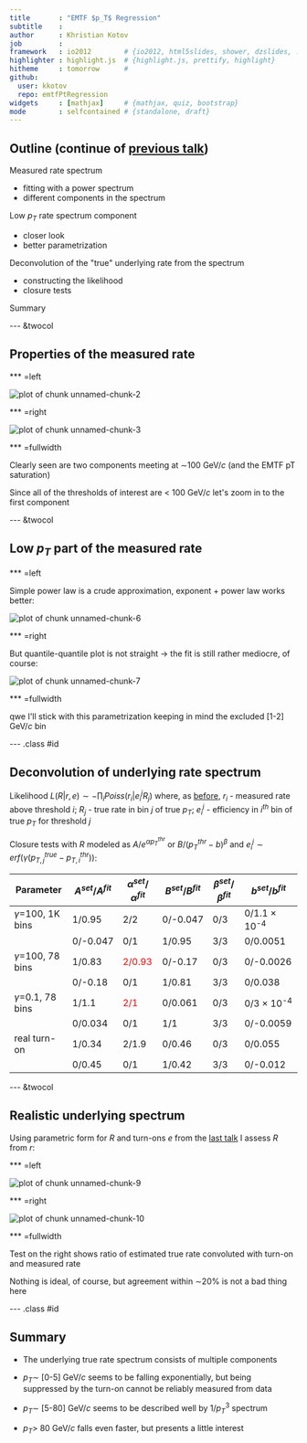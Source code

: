 ```yaml
---
title       : "EMTF $p_T$ Regression"
subtitle    :
author      : Khristian Kotov
job         :
framework   : io2012        # {io2012, html5slides, shower, dzslides, ...}
highlighter : highlight.js  # {highlight.js, prettify, highlight}
hitheme     : tomorrow      #
github:
  user: kkotov
  repo: emtfPtRegression
widgets     : [mathjax]     # {mathjax, quiz, bootstrap}
mode        : selfcontained # {standalone, draft}
---
```


## Outline (continue of [previous talk](https://kkotov.github.io/emtfPtRegression/2017.02.10/))

Measured rate spectrum
* fitting with a power spectrum
* different components in the spectrum

Low $p_T$ rate spectrum component
* closer look
* better parametrization

Deconvolution of the "true" underlying rate from the spectrum
* constructing the likelihood
* closure tests

Summary

--- &twocol

## Properties of the measured rate



*** =left

<img src="figure/unnamed-chunk-2-1.png" title="plot of chunk unnamed-chunk-2" alt="plot of chunk unnamed-chunk-2" style="display: block; margin: auto;" />

*** =right

<img src="figure/unnamed-chunk-3-1.png" title="plot of chunk unnamed-chunk-3" alt="plot of chunk unnamed-chunk-3" style="display: block; margin: auto;" />

*** =fullwidth

Clearly seen are two components meeting at $\sim$100 GeV/$c$ (and the EMTF pT saturation)

Since all of the thresholds of interest are < 100 GeV/$c$ let's zoom in to the first component

--- &twocol

## Low $p_T$ part of the measured rate 





*** =left

Simple power law is a crude approximation, exponent + power law works better:

<img src="figure/unnamed-chunk-6-1.png" title="plot of chunk unnamed-chunk-6" alt="plot of chunk unnamed-chunk-6" style="display: block; margin: auto;" />

*** =right

But quantile-quantile plot is not straight $\rightarrow$ the fit is still rather mediocre, of course:

<img src="figure/unnamed-chunk-7-1.png" title="plot of chunk unnamed-chunk-7" alt="plot of chunk unnamed-chunk-7" style="display: block; margin: auto;" />

*** =fullwidth

qwe I'll stick with this parametrization keeping in mind the excluded [1-2] GeV/$c$ bin

--- .class #id

## Deconvolution of underlying rate spectrum

Likelihood $L(R|r,e) \sim -\prod_i Poiss(r_i | e_i ^j R_j)$ where, as [before](https://kkotov.github.io/emtfPtRegression/2017.02.10/#8),
$r_i$ - measured rate above threshold $i$;
$R_j$ - true rate in bin $j$ of true $p_T$;
$e_i ^j$ - efficiency in $i^{th}$ bin of true $p_T$ for threshold $j$

Closure tests with $R$ modeled as $A/e^{\alpha p_T ^{thr}}$ or $B/(p_T ^{thr}-b)^\beta$ and $e_i ^j \sim erf(\gamma(p_{T,j} ^{true}-p_{T,i} ^{thr}))$:



Parameter                   | $A^{set}/A^{fit}$  | $\alpha^{set}/\alpha^{fit}$ | $B^{set}/B^{fit}$ | $\beta^{set}/\beta^{fit}$ | $b^{set}/b^{fit}$
----------------------------|--------------------|-----------------------------|-------------------|---------------------------|-------------------
$\gamma$=100, 1K bins       | 1/0.95 | 2/2 | 0/-0.047 | 0/3 | 0/1.1 &times; 10<sup>-4</sup>
                            | 0/-0.047 | 0/1 | 1/0.95 | 3/3 | 0/0.0051
$\gamma$=100, 78 bins      | 1/0.83 | <span style="color:red">2/0.93</span> | 0/-0.17 | 0/3 | 0/-0.0026
                            | 0/-0.18 | 0/1 | 1/0.81 | 3/3 | 0/0.038
$\gamma$=0.1, 78 bins      | 1/1.1 | <span style="color:red">2/1</span> | 0/0.061 | 0/3 | 0/3 &times; 10<sup>-4</sup>
                            | 0/0.034 | 0/1 | 1/1 | 3/3 | 0/-0.0059
real turn-on                | 1/0.34 | 2/1.9 | 0/0.46 | 0/3 | 0/0.055
                            | 0/0.45 | 0/1 | 1/0.42 | 3/3 | 0/-0.012

--- &twocol

## Realistic underlying spectrum

Using parametric form for $R$ and turn-ons $e$ from the [last talk](https://kkotov.github.io/emtfPtRegression/2017.02.10/#5) I assess $R$ from $r$:

*** =left

<img src="figure/unnamed-chunk-9-1.png" title="plot of chunk unnamed-chunk-9" alt="plot of chunk unnamed-chunk-9" style="display: block; margin: auto;" />

*** =right

<img src="figure/unnamed-chunk-10-1.png" title="plot of chunk unnamed-chunk-10" alt="plot of chunk unnamed-chunk-10" style="display: block; margin: auto;" />

*** =fullwidth

Test on the right shows ratio of estimated true rate convoluted with turn-on and measured rate

Nothing is ideal, of course, but agreement within $\sim$20% is not a bad thing here

--- .class #id

## Summary

* The underlying true rate spectrum consists of multiple components

* $p_T \sim$ [0-5] GeV/$c$ seems to be falling exponentially, but being suppressed by
the turn-on cannot be reliably measured from data

* $p_T \sim$ [5-80] GeV/$c$ seems to be described well by $1/p_T^3$ spectrum

* $p_T >$ 80 GeV/$c$ falls even faster, but presents a little interest
